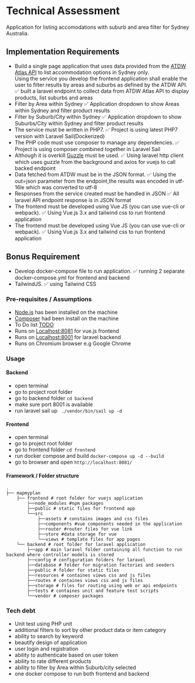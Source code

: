 # Technical Assessment
Application for listing accomodations with suburb and area filter for Sydney Australia.

## Implementation Requirements
* Build a single page application that uses data provided from the [ATDW Atlas API](https://developer.atdw.com.au/ATDWO-api.html) to list accommodation options in Sydney only. <br/>
Using the service you develop the frontend application shall enable the user to filter results by areas and suburbs as defined by the ATDW API.<br/>
✅ built a laravel endpoint to collect data from ATDW Atlas API to display products, list suburbs and areas
* Filter by Area within Sydney
✅ Application dropdown to show Areas within Sydney and filter product results
* Filter by Suburb/City within Sydney
✅ Application dropdown to show Suburbs/City within Sydney and filter product results
* The service must be written in PHP7.
✅ Project is using latest PHP7 version with Laravel Sail(Dockerized)
* The PHP code must use composer to manage any dependencies.
✅ Project is using composer combined together in Laravel Sail
* Although it is overkill [Guzzle](https://docs.guzzlephp.org/en/stable/) must be used.
✅ Using laravel http client which uses guzzle from the background and axios for vuejs to call backed endpoint
* Data fetched from ATDW must be in the JSON format.
✅ Using the out=json parameter from the endpoint,the results was encoded in utf-16le which was converted to utf-8
* Responses from the service created must be handled in JSON
✅ All laravel API endpoint response is in JSON format
* The frontend must be developed using Vue JS (you can use vue-cli or webpack).
✅ Using Vue.js 3.x and tailwind css to run frontend application
* The frontend must be developed using Vue JS (you can use vue-cli or webpack).
✅ Using Vue.js 3.x and tailwind css to run frontend application

## Bonus Requirement
* Develop docker-compose file to run application.
✅ running 2 separate docker-compose.yml for frontend and backend
* TailwindJS.
✅ using Tailwind CSS


### Pre-requisites / Assumptions
* [Node.js](https://nodejs.org/en/download/) has been installed on the machine
* [Composer](https://getcomposer.org/download/) had been install on the machine
* To Do list [TODO](#tech-debt)
* Runs on [Localhost:8081](http://localhost:8081) for vue.js frontend
* Runs on [Localhost:8001](http://localhost:8001) for laravel backend
* Runs on Chromium browser e.g Google Chrome

### Usage
#### Backend 
* open terminal 
* go to project root folder
* go to backend folder ``` cd backend ```
* make sure port 8001 is available
* run laravel sail up ``` ./vendor/bin/sail up -d```

#### Frontend 
* open terminal
* go to project root folder
* go to frontend folder  ``` cd frontend ```
* run docker compose and build  ``` docker-compose up -d --build ```
* go to browser and open  ``` http://localhost:8081/ ```

#### Framework / Folder structure
```
.
├── mapmyplan
    ├── frontend # root folder for vuejs application
        ├──node_modules #npm packages
        ├──public # static files for frontend app
        └──src
            ├──assets # constains images and css files
            ├──components #vue components needed in the application
            ├──router #router files for vue link
            ├──store #data storage for vue
            └──views # template files for app pages
    └── backend # root folder for laravel application
        ├──app # main laravel folder containing all function to run backend where controller models is stored
        ├──config # configuration folders for laravel
        ├──database # folder for migration factories and seeders
        ├──public # folder for static files
        ├──resources # containes views css and js files
        ├──routes # containes views css and js files
        ├──storage # files for routing using web or api endpoints
        ├──tests # containes unit and feature test scripts
        └──vendor # composer packages
```
### Tech debt
* Unit test using PHP unit
* additional filters to sort by other product data or item category
* ability to search by keyword
* beautify design of application
* user login and registration
* ability to authenticate based on user token
* ability to rate different products
* ability to filter by Area within Suburb/city selected
* one docker compose to run both frontend and backend
